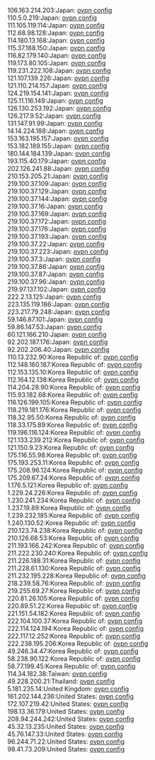 106.163.214.203:Japan: [ovpn config](vpn/106_163_214_203.ovpn)  
110.5.0.219:Japan: [ovpn config](vpn/110_5_0_219.ovpn)  
111.105.119.114:Japan: [ovpn config](vpn/111_105_119_114.ovpn)  
112.68.98.128:Japan: [ovpn config](vpn/112_68_98_128.ovpn)  
114.180.13.168:Japan: [ovpn config](vpn/114_180_13_168.ovpn)  
115.37.188.150:Japan: [ovpn config](vpn/115_37_188_150.ovpn)  
116.82.179.140:Japan: [ovpn config](vpn/116_82_179_140.ovpn)  
119.173.80.105:Japan: [ovpn config](vpn/119_173_80_105.ovpn)  
119.231.222.108:Japan: [ovpn config](vpn/119_231_222_108.ovpn)  
121.107.139.226:Japan: [ovpn config](vpn/121_107_139_226.ovpn)  
121.110.214.157:Japan: [ovpn config](vpn/121_110_214_157.ovpn)  
124.219.154.141:Japan: [ovpn config](vpn/124_219_154_141.ovpn)  
125.11.116.149:Japan: [ovpn config](vpn/125_11_116_149.ovpn)  
126.130.253.192:Japan: [ovpn config](vpn/126_130_253_192.ovpn)  
126.217.9.52:Japan: [ovpn config](vpn/126_217_9_52.ovpn)  
131.147.91.99:Japan: [ovpn config](vpn/131_147_91_99.ovpn)  
14.14.224.188:Japan: [ovpn config](vpn/14_14_224_188.ovpn)  
153.163.195.157:Japan: [ovpn config](vpn/153_163_195_157.ovpn)  
153.182.189.155:Japan: [ovpn config](vpn/153_182_189_155.ovpn)  
180.144.184.139:Japan: [ovpn config](vpn/180_144_184_139.ovpn)  
193.115.40.179:Japan: [ovpn config](vpn/193_115_40_179.ovpn)  
202.126.241.88:Japan: [ovpn config](vpn/202_126_241_88.ovpn)  
210.153.205.21:Japan: [ovpn config](vpn/210_153_205_21.ovpn)  
219.100.37.109:Japan: [ovpn config](vpn/219_100_37_109.ovpn)  
219.100.37.129:Japan: [ovpn config](vpn/219_100_37_129.ovpn)  
219.100.37.144:Japan: [ovpn config](vpn/219_100_37_144.ovpn)  
219.100.37.16:Japan: [ovpn config](vpn/219_100_37_16.ovpn)  
219.100.37.169:Japan: [ovpn config](vpn/219_100_37_169.ovpn)  
219.100.37.172:Japan: [ovpn config](vpn/219_100_37_172.ovpn)  
219.100.37.176:Japan: [ovpn config](vpn/219_100_37_176.ovpn)  
219.100.37.193:Japan: [ovpn config](vpn/219_100_37_193.ovpn)  
219.100.37.22:Japan: [ovpn config](vpn/219_100_37_22.ovpn)  
219.100.37.223:Japan: [ovpn config](vpn/219_100_37_223.ovpn)  
219.100.37.3:Japan: [ovpn config](vpn/219_100_37_3.ovpn)  
219.100.37.86:Japan: [ovpn config](vpn/219_100_37_86.ovpn)  
219.100.37.87:Japan: [ovpn config](vpn/219_100_37_87.ovpn)  
219.100.37.96:Japan: [ovpn config](vpn/219_100_37_96.ovpn)  
219.97.137.102:Japan: [ovpn config](vpn/219_97_137_102.ovpn)  
222.2.13.125:Japan: [ovpn config](vpn/222_2_13_125.ovpn)  
223.135.119.186:Japan: [ovpn config](vpn/223_135_119_186.ovpn)  
223.217.79.248:Japan: [ovpn config](vpn/223_217_79_248.ovpn)  
59.146.87.101:Japan: [ovpn config](vpn/59_146_87_101.ovpn)  
59.86.147.53:Japan: [ovpn config](vpn/59_86_147_53.ovpn)  
60.121.166.210:Japan: [ovpn config](vpn/60_121_166_210.ovpn)  
92.202.187.176:Japan: [ovpn config](vpn/92_202_187_176.ovpn)  
92.202.206.40:Japan: [ovpn config](vpn/92_202_206_40.ovpn)  
110.13.232.90:Korea Republic of: [ovpn config](vpn/110_13_232_90.ovpn)  
112.148.160.187:Korea Republic of: [ovpn config](vpn/112_148_160_187.ovpn)  
112.153.135.10:Korea Republic of: [ovpn config](vpn/112_153_135_10.ovpn)  
112.164.12.138:Korea Republic of: [ovpn config](vpn/112_164_12_138.ovpn)  
114.204.28.90:Korea Republic of: [ovpn config](vpn/114_204_28_90.ovpn)  
115.93.182.68:Korea Republic of: [ovpn config](vpn/115_93_182_68.ovpn)  
116.126.199.105:Korea Republic of: [ovpn config](vpn/116_126_199_105.ovpn)  
118.219.181.176:Korea Republic of: [ovpn config](vpn/118_219_181_176.ovpn)  
118.32.95.50:Korea Republic of: [ovpn config](vpn/118_32_95_50.ovpn)  
118.33.175.89:Korea Republic of: [ovpn config](vpn/118_33_175_89.ovpn)  
119.196.116.124:Korea Republic of: [ovpn config](vpn/119_196_116_124.ovpn)  
121.133.239.212:Korea Republic of: [ovpn config](vpn/121_133_239_212.ovpn)  
121.150.9.23:Korea Republic of: [ovpn config](vpn/121_150_9_23.ovpn)  
175.116.55.98:Korea Republic of: [ovpn config](vpn/175_116_55_98.ovpn)  
175.193.253.11:Korea Republic of: [ovpn config](vpn/175_193_253_11.ovpn)  
175.208.96.124:Korea Republic of: [ovpn config](vpn/175_208_96_124.ovpn)  
175.209.67.24:Korea Republic of: [ovpn config](vpn/175_209_67_24.ovpn)  
1.176.5.121:Korea Republic of: [ovpn config](vpn/1_176_5_121.ovpn)  
1.229.24.226:Korea Republic of: [ovpn config](vpn/1_229_24_226.ovpn)  
1.230.241.234:Korea Republic of: [ovpn config](vpn/1_230_241_234.ovpn)  
1.237.19.89:Korea Republic of: [ovpn config](vpn/1_237_19_89.ovpn)  
1.239.232.185:Korea Republic of: [ovpn config](vpn/1_239_232_185.ovpn)  
1.240.130.52:Korea Republic of: [ovpn config](vpn/1_240_130_52.ovpn)  
210.123.74.238:Korea Republic of: [ovpn config](vpn/210_123_74_238.ovpn)  
210.126.68.53:Korea Republic of: [ovpn config](vpn/210_126_68_53.ovpn)  
211.193.166.242:Korea Republic of: [ovpn config](vpn/211_193_166_242.ovpn)  
211.222.230.240:Korea Republic of: [ovpn config](vpn/211_222_230_240.ovpn)  
211.226.188.31:Korea Republic of: [ovpn config](vpn/211_226_188_31.ovpn)  
211.228.61.130:Korea Republic of: [ovpn config](vpn/211_228_61_130.ovpn)  
211.232.195.228:Korea Republic of: [ovpn config](vpn/211_232_195_228.ovpn)  
218.239.58.76:Korea Republic of: [ovpn config](vpn/218_239_58_76.ovpn)  
219.255.69.27:Korea Republic of: [ovpn config](vpn/219_255_69_27.ovpn)  
220.81.26.105:Korea Republic of: [ovpn config](vpn/220_81_26_105.ovpn)  
220.89.51.22:Korea Republic of: [ovpn config](vpn/220_89_51_22.ovpn)  
221.151.54.182:Korea Republic of: [ovpn config](vpn/221_151_54_182.ovpn)  
222.104.100.37:Korea Republic of: [ovpn config](vpn/222_104_100_37.ovpn)  
222.114.124.194:Korea Republic of: [ovpn config](vpn/222_114_124_194.ovpn)  
222.117.12.252:Korea Republic of: [ovpn config](vpn/222_117_12_252.ovpn)  
222.238.195.206:Korea Republic of: [ovpn config](vpn/222_238_195_206.ovpn)  
49.246.34.47:Korea Republic of: [ovpn config](vpn/49_246_34_47.ovpn)  
58.238.90.122:Korea Republic of: [ovpn config](vpn/58_238_90_122.ovpn)  
58.77.199.45:Korea Republic of: [ovpn config](vpn/58_77_199_45.ovpn)  
114.34.182.38:Taiwan: [ovpn config](vpn/114_34_182_38.ovpn)  
49.228.200.21:Thailand: [ovpn config](vpn/49_228_200_21.ovpn)  
5.181.235.14:United Kingdom: [ovpn config](vpn/5_181_235_14.ovpn)  
161.202.144.236:United States: [ovpn config](vpn/161_202_144_236.ovpn)  
172.107.219.42:United States: [ovpn config](vpn/172_107_219_42.ovpn)  
198.13.36.179:United States: [ovpn config](vpn/198_13_36_179.ovpn)  
208.94.244.242:United States: [ovpn config](vpn/208_94_244_242.ovpn)  
45.32.13.235:United States: [ovpn config](vpn/45_32_13_235.ovpn)  
45.76.147.33:United States: [ovpn config](vpn/45_76_147_33.ovpn)  
96.244.71.22:United States: [ovpn config](vpn/96_244_71_22.ovpn)  
98.41.73.209:United States: [ovpn config](vpn/98_41_73_209.ovpn)  
